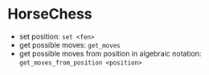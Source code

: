 # HorseChess
* set position:
  ```set <fen>```
* get possible moves:
```get_moves```
* get possible moves from position in algebraic notation:
```get_moves_from_position <position>```
